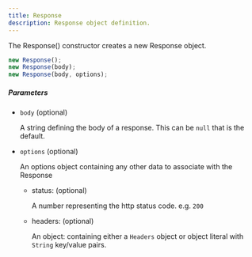```yaml
---
title: Response
description: Response object definition.
---
```


The Response() constructor creates a new Response object.

```js
new Response();
new Response(body);
new Response(body, options);
```

##### Parameters

- `body` (optional)

  A string defining the body of a response. This can be `null` that is the default.

- `options` (optional)

  An options object containing any other data to associate with the Response

  - status: (optional)

    A number representing the http status code. e.g. `200`

  - headers: (optional)

    An object: containing either a `Headers` object or object literal with `String` key/value pairs.
